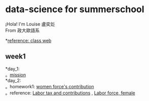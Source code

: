 # data-science for summerschool    
  
¡Hola! I'm Louise 盧奕彣  
From 政大歐語系  
  
*[reference: class web](https://www.peculab.org/)
## week1  
*day_1:  
。[mission](https://louiselu1011.github.io/data-science-summerschool/day%201/beginning.html)  
*day_2:  
。homework1: [women force's contribution](https://github.com/louiselu1011/data-science-summerschool/blob/master/day2_homework1/data_combined.html)  
   。reference: [Labor tax and contributions](https://data.worldbank.org/indicator/IC.TAX.LABR.CP.ZS?view=chart)  , [Labor force, female](https://data.worldbank.org/indicator/SL.TLF.TOTL.FE.ZS?view=chart)
